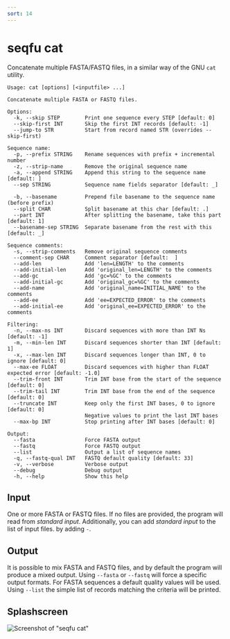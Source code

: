 ```yaml
---
sort: 14
---
```

# seqfu cat

Concatenate multiple FASTA/FASTQ files, in a similar way of the GNU `cat` utility.

```text
Usage: cat [options] [<inputfile> ...]

Concatenate multiple FASTA or FASTQ files.

Options:
  -k, --skip STEP        Print one sequence every STEP [default: 0]
  --skip-first INT       Skip the first INT records [default: -1]
  --jump-to STR          Start from record named STR (overrides --skip-first)
  
Sequence name:
  -p, --prefix STRING    Rename sequences with prefix + incremental number
  -z, --strip-name       Remove the original sequence name
  -a, --append STRING    Append this string to the sequence name [default: ]
  --sep STRING           Sequence name fields separator [default: _]

  -b, --basename         Prepend file basename to the sequence name (before prefix)
  --split CHAR           Split basename at this char [default: .]
  --part INT             After splitting the basename, take this part [default: 1]
  --basename-sep STRING  Separate basename from the rest with this [default: _]

Sequence comments:
  -s, --strip-comments   Remove original sequence comments
  --comment-sep CHAR     Comment separator [default:  ]
  --add-len              Add 'len=LENGTH' to the comments
  --add-initial-len      Add 'original_len=LENGTH' to the comments
  --add-gc               Add 'gc=%GC' to the comments
  --add-initial-gc       Add 'original_gc=%GC' to the comments
  --add-name             Add 'original_name=INITIAL_NAME' to the comments
  --add-ee               Add 'ee=EXPECTED_ERROR' to the comments
  --add-initial-ee       Add 'original_ee=EXPECTED_ERROR' to the comments

Filtering:
  -n, --max-ns INT       Discard sequences with more than INT Ns [default: -1]
  -m, --min-len INT      Discard sequences shorter than INT [default: 1]
  -x, --max-len INT      Discard sequences longer than INT, 0 to ignore [default: 0]
  --max-ee FLOAT         Discard sequences with higher than FLOAT expected error [default: -1.0]
  --trim-front INT       Trim INT base from the start of the sequence [default: 0]
  --trim-tail INT        Trim INT base from the end of the sequence [default: 0]
  --truncate INT         Keep only the first INT bases, 0 to ignore  [default: 0]
                         Negative values to print the last INT bases
  --max-bp INT           Stop printing after INT bases [default: 0]

Output:
  --fasta                Force FASTA output
  --fastq                Force FASTQ output
  --list                 Output a list of sequence names 
  -q, --fastq-qual INT   FASTQ default quality [default: 33]
  -v, --verbose          Verbose output
  --debug                Debug output
  -h, --help             Show this help
```

## Input

One or more FASTA or FASTQ files. If no files are provided, the program will read from _standard input_.
Additionally, you can add _standard input_ to the list of input files.
by adding `-`.

## Output

It is possible to mix FASTA and FASTQ files, and by default the program will produce a mixed output.
Using `--fasta` or `--fastq` will force a specific output formats. For FASTA sequences a default quality values will be used.
Using `--list` the simple list of records matching the criteria will be printed.

## Splashscreen

![Screenshot of "seqfu cat"]({{site.baseurl}}/img/screenshot-cat.svg "SeqFu cat")
